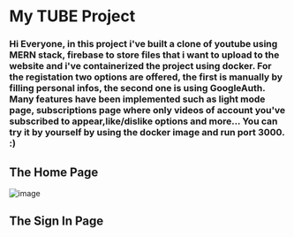 # My TUBE Project

### Hi Everyone, in this project i've built a clone of youtube using MERN stack, firebase to store files that i want to upload to the website and i've containerized the project using docker.  For the registation two options are offered, the first is manually by filling personal infos, the second one is using GoogleAuth. Many features have been implemented such as light mode page, subscriptions page where only videos of account you've subscribed to appear,like/dislike options and more...   You can try it by yourself by using the docker image and run port 3000. :)

## The Home Page
![image](https://user-images.githubusercontent.com/57116911/206904442-3e0cfe74-8b8c-461d-84a9-ee661909e878.png)

## The Sign In Page
